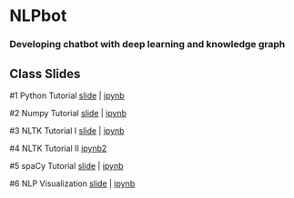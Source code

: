 # NLPbot

### Developing chatbot with deep learning and knowledge graph

## Class Slides
#1 Python Tutorial [slide](https://info-ruc.github.io/nlpbot/python-tut.pdf) 
| [ipynb](https://github.com/info-ruc/nlpbot/blob/master/python-tut.ipynb)

#2 Numpy Tutorial [slide](https://info-ruc.github.io/nlpbot/python-tut.pdf) 
| [ipynb](https://github.com/info-ruc/nlpbot/blob/master/python-tut.ipynb)

#3 NLTK Tutorial I [slide](https://info-ruc.github.io/nlpbot/nltk-tut.pdf) 
| [ipynb](https://github.com/info-ruc/nlpbot/blob/master/nltk.ipynb) 

#4 NLTK Tutorial II
[ipynb2](https://github.com/info-ruc/nlpbot/blob/master/nltk-bot.ipynb)

#5 spaCy Tutorial [slide](https://info-ruc.github.io/nlpbot/spacy.pdf) 
| [ipynb](https://github.com/info-ruc/nlpbot/blob/master/spacy.ipynb)

#6 NLP Visualization [slide](https://info-ruc.github.io/nlpbot/vis.pdf) 
| [ipynb](https://github.com/info-ruc/nlpbot/blob/master/texthero.ipynb)

